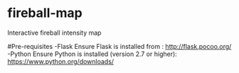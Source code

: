 # fireball-map
Interactive fireball intensity map

#Pre-requisites
-Flask
    Ensure Flask is installed from : http://flask.pocoo.org/
-Python 
    Ensure Python is installed (version 2.7 or higher): https://www.python.org/downloads/

